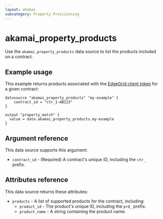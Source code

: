 ```yaml
---
layout: akamai
subcategory: Property Provisioning
---
```


# akamai_property_products


Use the `akamai_property_products` data source to list the products included on a contract.

## Example usage

This example returns products associated with the [EdgeGrid client token](https://techdocs.akamai.com/developer/docs/authenticate-with-edgegrid) for a given contract:

```hcl
datasource "akamai_property_products" "my-example" {
    contract_id = "ctr_1-AB123"
}

output "property_match" {
  value = data.akamai_property_products.my-example
}
```

## Argument reference

This data source supports this argument:

* `contract_id` - (Required) A contract's unique ID, including the `ctr_` prefix.

## Attributes reference

This data source returns these attributes:

* `products` - A list of supported products for the contract, including:
  * `product_id` - The product's unique ID, including the `prd_` prefix.
  * `product_name` - A string containing the product name.
